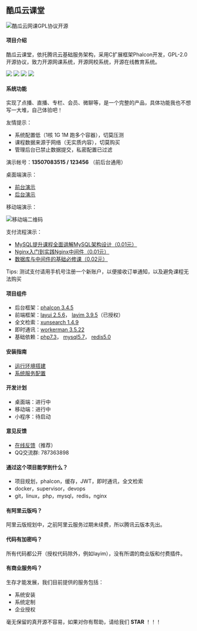 ## 酷瓜云课堂

![酷瓜云网课GPL协议开源](https://images.gitee.com/uploads/images/2020/1127/092621_3805cf8f_23592.png)

#### 项目介绍

酷瓜云课堂，依托腾讯云基础服务架构，采用C扩展框架Phalcon开发，GPL-2.0开源协议，致力开源网课系统，开源网校系统，开源在线教育系统。

![](https://img.shields.io/static/v1?label=release&message=1.2.2&color=blue)
![](https://img.shields.io/static/v1?label=stars&message=136&color=blue)
![](https://img.shields.io/static/v1?label=forks&message=50&color=blue)
![](https://img.shields.io/static/v1?label=license&message=GPL-2.0&color=blue)

#### 系统功能

实现了点播、直播、专栏、会员、微聊等，是一个完整的产品，具体功能我也不想写一大堆，自己体验吧！

友情提示：

- 系统配置低（1核 1G 1M 跑多个容器），切莫压测
- 课程数据来源于网络（无实质内容），切莫购买
- 管理后台已禁止数据提交，私密配置已过滤

演示帐号：**13507083515 / 123456** （前后台通用）

桌面端演示：

- [前台演示](https://ctc.koogua.com)
- [后台演示](https://ctc.koogua.com/admin)

移动端演示：

![移动端二维码](https://images.gitee.com/uploads/images/2020/1127/093203_265221a2_23592.png)

支付流程演示：

- [MySQL提升课程全面讲解MySQL架构设计（0.01元）](https://ctc.koogua.com/order/confirm?item_id=1390&item_type=1)
- [Nginx入门到实践Nginx中间件（0.01元）](https://ctc.koogua.com/order/confirm?item_id=1286&item_type=1)
- [数据库与中间件的基础必修课（0.02元）](https://ctc.koogua.com/order/confirm?item_id=80&item_type=2)

Tips: 测试支付请用手机号注册一个新账户，以便接收订单通知，以及避免课程无法购买
 
#### 项目组件

- 后台框架：[phalcon 3.4.5](https://phalcon.io)
- 前端框架：[layui 2.5.6](https://layui.com)， [layim 3.9.5](https://www.layui.com/layim)（已授权）
- 全文检索：[xunsearch 1.4.9](http://www.xunsearch.com)
- 即时通讯：[workerman 3.5.22](https://workerman.net)
- 基础依赖：[php7.3](https://php.net)， [mysql5.7](https://mysql.com)， [redis5.0](https://redis.io)

#### 安装指南

- [运行环境搭建](https://gitee.com/koogua/course-tencent-cloud-docker)
- [系统服务配置](https://gitee.com/koogua/course-tencent-cloud/wikis)

#### 开发计划

- 桌面端：进行中
- 移动端：进行中
- 小程序：待启动

#### 意见反馈

- [在线反馈](https://gitee.com/koogua/course-tencent-cloud/issues)（推荐）
- QQ交流群: 787363898

#### 通过这个项目能学到什么？

- 项目规划，phalcon，缓存，JWT，即时通讯，全文检索
- docker，supervisor，devops
- git，linux，php，mysql，redis，nginx

#### 有阿里云版吗？

阿里云版规划中，之前阿里云服务过期未续费，所以腾讯云版本先出。

#### 代码有加密吗？

所有代码都公开（授权代码除外，例如layim），没有所谓的商业版和付费插件。

#### 有商业服务吗？

生存才能发展，我们目前提供的服务包括：

- 系统安装
- 系统定制
- 企业授权

毫无保留的真开源不容易，如果对你有帮助，请给我们 **STAR** ！！！

